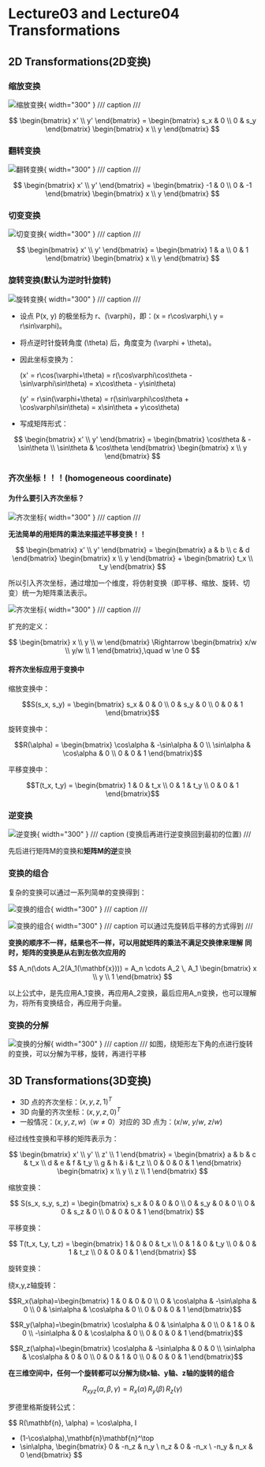 # Lecture03 and Lecture04 Transformations

## 2D Transformations(2D变换)

### 缩放变换

![缩放变换](images/lecture03and04/01.jpg){ width="300" }
/// caption
///

$$
\begin{bmatrix} x' \\ y' \end{bmatrix} = \begin{bmatrix} s_x & 0 \\ 0 & s_y \end{bmatrix} \begin{bmatrix} x \\ y \end{bmatrix}
$$

### 翻转变换

![翻转变换](images/lecture03and04/02.jpg){ width="300" }
/// caption
///

$$
\begin{bmatrix} x' \\ y' \end{bmatrix} = \begin{bmatrix} -1 & 0 \\ 0 & -1 \end{bmatrix} \begin{bmatrix} x \\ y \end{bmatrix}
$$

### 切变变换

![切变变换](images/lecture03and04/03.jpg){ width="300" }
/// caption
///

$$
\begin{bmatrix} x' \\ y' \end{bmatrix} = \begin{bmatrix} 1 & a \\ 0 & 1 \end{bmatrix} \begin{bmatrix} x \\ y \end{bmatrix}
$$

### 旋转变换(**默认为逆时针旋转**)

![旋转变换](images/lecture03and04/04.jpg){ width="300" }
/// caption
///

- 设点 P(x, y) 的极坐标为 r、\(\varphi\)，即：\(x = r\cos\varphi,\ y = r\sin\varphi\)。
- 将点逆时针旋转角度 \(\theta\) 后，角度变为 \(\varphi + \theta\)。
- 因此坐标变换为：
  
  \(x' = r\cos(\varphi+\theta) = r(\cos\varphi\cos\theta - \sin\varphi\sin\theta) = x\cos\theta - y\sin\theta\)

  \(y' = r\sin(\varphi+\theta) = r(\sin\varphi\cos\theta + \cos\varphi\sin\theta) = x\sin\theta + y\cos\theta\)

- 写成矩阵形式：

$$
\begin{bmatrix} x' \\ y' \end{bmatrix} = \begin{bmatrix} \cos\theta & -\sin\theta \\ \sin\theta & \cos\theta \end{bmatrix} \begin{bmatrix} x \\ y \end{bmatrix}
$$

### **齐次坐标！！！**(homogeneous coordinate)

#### 为什么要引入齐次坐标？
![齐次坐标](images/lecture03and04/05.jpg){ width="300" }
/// caption
///

**无法简单的用矩阵的乘法来描述平移变换！！**

$$
\begin{bmatrix} x' \\ y' \end{bmatrix} = \begin{bmatrix} a & b \\ c & d \end{bmatrix} \begin{bmatrix} x \\ y \end{bmatrix} + \begin{bmatrix} t_x \\ t_y \end{bmatrix}
$$

所以引入齐次坐标，通过增加一个维度，将仿射变换（即平移、缩放、旋转、切变）统一为矩阵乘法表示。

![齐次坐标](images/lecture03and04/06.jpg){ width="300" }
/// caption
///

扩充的定义：

$$
\begin{bmatrix} x \\ y \\ w \end{bmatrix} \Rightarrow \begin{bmatrix} x/w \\ y/w \\ 1 \end{bmatrix},\quad w \ne 0
$$

#### 将齐次坐标应用于变换中
缩放变换中：

$$S(s_x, s_y) = \begin{bmatrix} s_x & 0 & 0 \\ 0 & s_y & 0 \\ 0 & 0 & 1 \end{bmatrix}$$

旋转变换中：

$$R(\alpha) = \begin{bmatrix} \cos\alpha & -\sin\alpha & 0 \\ \sin\alpha & \cos\alpha & 0 \\ 0 & 0 & 1 \end{bmatrix}$$

平移变换中：

$$T(t_x, t_y) = \begin{bmatrix} 1 & 0 & t_x \\ 0 & 1 & t_y \\ 0 & 0 & 1 \end{bmatrix}$$

### 逆变换
![逆变换](images/lecture03and04/07.jpg){ width="300" }
/// caption
(变换后再进行逆变换回到最初的位置)
///

先后进行矩阵M的变换和**矩阵M的逆**变换

### 变换的组合
复杂的变换可以通过一系列简单的变换得到：

![变换的组合](images/lecture03and04/08.jpg){ width="300" }
/// caption
///

![变换的组合](images/lecture03and04/10.jpg){ width="300" }
/// caption
可以通过先旋转后平移的方式得到
///

**变换的顺序不一样，结果也不一样，可以用就矩阵的乘法不满足交换律来理解**
**同时，矩阵的变换是从右到左依次应用的**

$$
A_n(\dots A_2(A_1(\mathbf{x}))) = A_n \cdots A_2 \, A_1 \begin{bmatrix} x \\ y \\ 1 \end{bmatrix}
$$

以上公式中，是先应用A_1变换，再应用A_2变换，最后应用A_n变换，也可以理解为，将所有变换结合，再应用于向量。

### 变换的分解
![变换的分解](images/lecture03and04/11.jpg){ width="300" }
/// caption
///
如图，绕矩形左下角的点进行旋转的变换，可以分解为平移，旋转，再进行平移

## 3D Transformations(3D变换)

- 3D 点的齐次坐标：$(x, y, z, 1)^T$
- 3D 向量的齐次坐标：$(x, y, z, 0)^T$
- 一般情况：$(x, y, z, w)$（$w \ne 0$）对应的 3D 点为：$(x/w,\ y/w,\ z/w)$
  
经过线性变换和平移的矩阵表示为：

$$
\begin{bmatrix} x' \\ y' \\ z' \\ 1 \end{bmatrix} = \begin{bmatrix} a & b & c & t_x \\ d & e & f & t_y \\ g & h & i & t_z \\ 0 & 0 & 0 & 1 \end{bmatrix} \begin{bmatrix} x \\ y \\ z \\ 1 \end{bmatrix}
$$

缩放变换：

$$
S(s_x, s_y, s_z) = \begin{bmatrix} s_x & 0 & 0 & 0 \\ 0 & s_y & 0 & 0 \\ 0 & 0 & s_z & 0 \\ 0 & 0 & 0 & 1 \end{bmatrix}
$$

平移变换：

$$
T(t_x, t_y, t_z) = \begin{bmatrix} 1 & 0 & 0 & t_x \\ 0 & 1 & 0 & t_y \\ 0 & 0 & 1 & t_z \\ 0 & 0 & 0 & 1 \end{bmatrix}
$$

旋转变换：

绕x,y,z轴旋转：

$$R_x(\alpha)=\begin{bmatrix}
1 & 0 & 0 & 0 \\
0 & \cos\alpha & -\sin\alpha & 0 \\
0 & \sin\alpha & \cos\alpha & 0 \\
0 & 0 & 0 & 1
\end{bmatrix}$$

$$R_y(\alpha)=\begin{bmatrix}
\cos\alpha & 0 & \sin\alpha & 0 \\
0 & 1 & 0 & 0 \\
-\sin\alpha & 0 & \cos\alpha & 0 \\
0 & 0 & 0 & 1
\end{bmatrix}$$

$$R_z(\alpha)=\begin{bmatrix}
\cos\alpha & -\sin\alpha & 0 & 0 \\
\sin\alpha & \cos\alpha & 0 & 0 \\
0 & 0 & 1 & 0 \\
0 & 0 & 0 & 1
\end{bmatrix}$$

**在三维空间中，任何一个旋转都可以分解为绕x轴、y轴、z轴的旋转的组合**

$$R_{xyz}(\alpha,\beta,\gamma) = R_x(\alpha)\, R_y(\beta)\, R_z(\gamma)$$

罗德里格斯旋转公式：

$$
R(\mathbf{n}, \alpha)
= \cos\alpha\, I
+ (1-\cos\alpha)\,\mathbf{n}\mathbf{n}^\top
+ \sin\alpha\,
\begin{bmatrix}
0 & -n_z & n_y \\
n_z & 0 & -n_x \\
-n_y & n_x & 0
\end{bmatrix}
$$